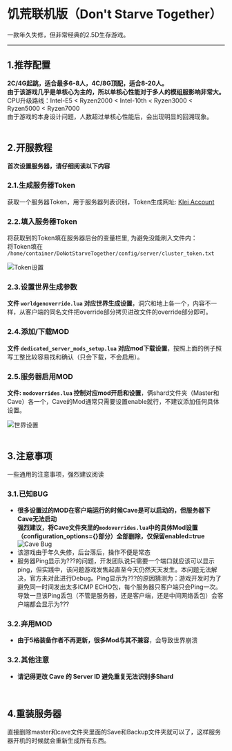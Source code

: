 # 饥荒联机版（Don't Starve Together）
一款年久失修，但非常经典的2.5D生存游戏。

---

## 1.推荐配置

**2C/4G起跳，适合最多6-8人，4C/8G顶配，适合8-20人。**  
**由于该游戏几乎是单核心为主的，所以单核心性能对于多人的模组服影响非常大。**  
CPU升级路线：Intel-E5 < Ryzen2000 < Intel-10th < Ryzen3000 < Ryzen5000 < Ryzen7000  
由于游戏的本身设计问题，人数超过单核心性能后，会出现明显的回溯现象。  
<br>

## 2.开服教程

**首次设置服务器，请仔细阅读以下内容**  

### 2.1.生成服务器Token
获取一个服务器Token，用于服务器列表识别，Token生成网址: [Klei Account](https://accounts.klei.com/account/game/servers?game=DontStarveTogether)  

### 2.2.填入服务器Token
将获取到的Token填在服务器后台的变量栏里, 为避免没能刷入文件内：  
将Token填在 `/home/container/DoNotStarveTogether/config/server/cluster_token.txt`  

![Token设置](/assets/dontstrave/token-setup.png)  

### 2.3.设置世界生成参数
**文件 `worldgenoverride.lua` 对应世界生成设置**，洞穴和地上各一个，内容不一样，从客户端的同名文件把override部分拷贝进改文件的override部分即可。  

### 2.4.添加/下载MOD
**文件 `dedicated_server_mods_setup.lua` 对应mod下载设置**，按照上面的例子照写工整比较容易找和确认（只会下载，不会启用）。  

### 2.5.服务器启用MOD
**文件: `modoverrides.lua` 控制对应mod开启和设置**，俩shard文件夹（Master和Cave）各一个，Cave的Mod通常只需要设置enable就行，不建议添加任何具体设置。  

![世界设置](/assets/dontstrave/mod-setup.png)  
<br>

## 3.注意事项

一些通用的注意事项，强烈建议阅读  

### 3.1.已知BUG

- **很多设置过的MOD在客户端运行的时候Cave是可以启动的，但服务器下Cave无法启动**  
  **强烈建议，将Cave文件夹里的`modoverrides.lua`中的具体Mod设置（configuration_options={}部分）全部删除，仅保留enabled=true**
  ![Cave Bug](/assets/dontstrave/cave-bug.png)
  <br>
- 该游戏由于年久失修，后台落后，操作不便是常态
- 服务器Ping显示为???的问题，开发团队说只需要一个端口就应该可以显示ping，但实践中，该问题游戏发售起直至今天仍然天天发生。本问题无法解决，官方未对此进行Debug。Ping显示为???的原因猜测为：游戏开发时为了避免同一时间发出太多ICMP ECHO包，每个服务器只客户端只会Ping一次。导致一旦该Ping丢包（不管是服务器，还是客户端，还是中间网络丢包）会客户端都会显示为???  

### 3.2.弃用MOD

- **由于5格装备作者不再更新，很多Mod与其不兼容**，会导致世界崩溃  

### 3.2.其他注意

- **请记得更改 Cave 的 Server ID 避免重复无法识别多Shard**  
<br>

## 4.重装服务器

直接删除master和cave文件夹里面的Save和Backup文件夹就可以了，这样服务器开机的时候就会重新生成所有东西。
